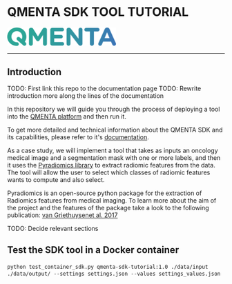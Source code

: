 # QMENTA SDK TOOL TUTORIAL

<img src="assets/qmenta_logo.png" alt="QMENTA" style="width: 50%">

---

## Introduction

TODO: First link this repo to the documentation page
TODO: Rewrite introduction more along the lines of the documentation

In this repository we will guide you through the process of deploying a tool into the [QMENTA platform](https://client.qmenta.com/#/login) and then run it.

To get more detailed and technical information about the QMENTA SDK and its capabilities, please refer to it's [documentation](https://docs.qmenta.com/sdk/).

As a case study, we will implement a tool that takes as inputs an oncology medical image and a segmentation mask with one or more labels, and then it uses the [Pyradiomics library](https://pyradiomics.readthedocs.io/en/latest/index.html) to extract radiomic features from the data. 
The tool will allow the user to select which classes of radiomic features wants to compute and also select.

Pyradiomics is an open-source python package for the extraction of Radiomics features from medical imaging. To learn more about the aim of the project and the features of the package take a look to the following publication: [van Griethuysenet al. 2017](https://doi.org/10.1158/0008-5472.CAN-17-0339)

TODO: Decide relevant sections

## Test the SDK tool in a Docker container

```
python test_container_sdk.py qmenta-sdk-tutorial:1.0 ./data/input ./data/output/ --settings settings.json --values settings_values.json
```